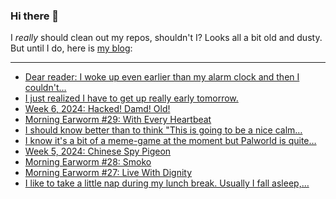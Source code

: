 ### Hi there 👋

I _really_ should clean out my repos, shouldn't I? Looks all a bit old and dusty. But until I do, here is [my blog](https://lostfocus.de/):

--- 

<!-- POST-LIST:START -->
- [Dear reader: I woke up even earlier than my alarm clock and then I couldn&#39;t…](https://lostfocus.de/2024/02/13/232379/)
- [I just realized I have to get up really early tomorrow.](https://lostfocus.de/2024/02/12/232376/)
- [Week 6, 2024: Hacked! Damd! Old!](https://lostfocus.de/2024/02/11/week-6-2024-hacked-damd-old/)
- [Morning Earworm #29: With Every Heartbeat](https://lostfocus.de/2024/02/07/morning-earworm-29-with-every-heartbeat/)
- [I should know better than to think &quot;This is going to be a nice calm…](https://lostfocus.de/2024/02/06/232344/)
- [I know it&#39;s a bit of a meme-game at the moment but Palworld is quite…](https://lostfocus.de/2024/02/04/232337/)
- [Week 5, 2024: Chinese Spy Pigeon](https://lostfocus.de/2024/02/04/week-5-2024-chinese-spy-pigeon/)
- [Morning Earworm #28: Smoko](https://lostfocus.de/2024/02/03/morning-earworm-28-smoko/)
- [Morning Earworm #27: Live With Dignity](https://lostfocus.de/2024/02/02/morning-earworm-26-live-with-dignity/)
- [I like to take a little nap during my lunch break. Usually I fall asleep,…](https://lostfocus.de/2024/01/31/232116/)
<!-- POST-LIST:END -->

<!--
**lostfocus/lostfocus** is a ✨ _special_ ✨ repository because its `README.md` (this file) appears on your GitHub profile.

Here are some ideas to get you started:

- 🔭 I’m currently working on ...
- 🌱 I’m currently learning ...
- 👯 I’m looking to collaborate on ...
- 🤔 I’m looking for help with ...
- 💬 Ask me about ...
- 📫 How to reach me: ...
- 😄 Pronouns: ...
- ⚡ Fun fact: ...
-->
